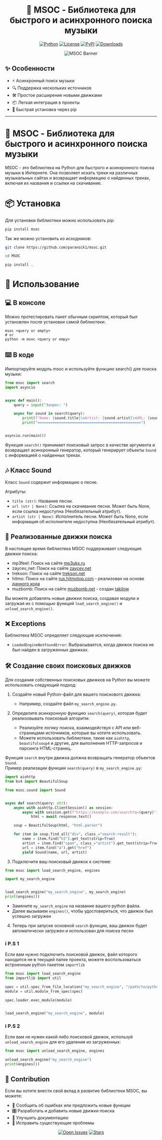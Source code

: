 <div align="center">

# 🎵 MSOC - Библиотека для быстрого и асинхронного поиска музыки

[![Python](https://img.shields.io/badge/Python-3.12+-blue?style=for-the-badge&logo=python)](https://www.python.org/downloads/)
[![License](https://img.shields.io/badge/license-MIT-green?style=for-the-badge)](LICENSE)
[![PyPI](https://img.shields.io/pypi/v/msoc?style=for-the-badge)](https://pypi.org/project/msoc/)
[![Downloads](https://img.shields.io/pypi/dm/msoc?style=for-the-badge)](https://pypi.org/project/msoc/)

![MSOC Banner](https://placehold.co/1200x400?text=MSOC+-+Асинхронный+поиск+музыки) <!-- Замените на реальный баннер -->

</div>

## ✨ Особенности
- ⚡ Асинхронный поиск музыки
- 🔍 Поддержка нескольких источников
- 🛠️ Простое расширение новыми движками
- 📦 Легкая интеграция в проекты
- 🚀 Быстрая установка через pip

---

# 🎵 MSOC - Библиотека для быстрого и асинхронного поиска музыки

MSOC - это библиотека на Python для быстрого и асинхронного поиска музыки в Интернете. Она позволяет искать треки на различных музыкальных сайтах и возвращает информацию о найденных треках, включая их названия и ссылки на скачивание.

# 📦 Установка

Для установки библиотеки можно использовать pip:
```bash
pip install msoc
```

Так же можно установить из исходников:
```bash
git clone https://github.com/paranoik1/msoc.git

cd MSOC

pip install .
```

# 🚀 Использование

## 💻 В консоле

Можно протестировать пакет обычным скриптом, который был установлен после установки самой библиотеки:
```shell
msoc <query or empty>
# or
python -m msoc <query or empy>
```

## ⌨️ В коде

Импортируйте модуль msoc и используйте функцию search() для поиска музыки:

```python
from msoc import search
import asyncio


async def main():
    query = input("Запрос: ")

    async for sound in search(query):
        print(f"Name: {sound.title}\nArtist: {sound.artist}\nURL: {sound.url}")
        print("================================================")


asyncio.run(main())
```

Функция `search()` принимает поисковый запрос в качестве аргумента и возвращает асинхронный генератор, который генерирует объекты `Sound` с информацией о найденных треках.

## 🎶 Класс Sound

Класс `Sound` содержит информацию о песне.

Атрибуты:

- `title (str)`: Название песни.
- `url (str | None)`: Ссылка на скачивание песни. Может быть None, если ссылка недоступна (Необязательный атрибут).
- `artist (str | None)`: Исполнитель песни. Может быть None, если информация об исполнителе недоступна (Необязательный атрибут).


## 🔌 Реализованные движки поиска

В настоящее время библиотека MSOC поддерживает следующие движки поиска:

- mp3feel: Поиск на сайте [mp3uks.ru](https://mp3feel.net/)
- zaycev_net: Поиск на сайте [zaycev.net](https://zaycev.net)
- trekson: Поиск на сайте [trekson.net](https://trekson.net/)
- hitmo: Поиск на сайте [rus.hitmotop.com](https://rus.hitmotop.com) - реализован на основе [данного кода](https://github.com/Ushiiro82/MelodyHub/blob/master/parsing/hitmo_parser.py)
- muzbomb: Поиск на сайте [muzbomb.net](https://muzbomb.net/) - создан [takilow](https://github.com/takilow)

Вы можете добавлять новые движки поиска, создавая модули и загружая их с помощью функций `load_search_engine()` и `unload_search_engine()`.

## ❌ Exceptions

Библиотека MSOC определяет следующие исключения:

- `LoadedEngineNotFoundError`: Выбрасывается, когда движок поиска не был найден в загруженных движках.

## 🛠️ Создание своих поисковых движков
Для создания собственных поисковых движков на Python вы можете использовать следующий подход:

1. Создайте новый Python-файл для вашего поискового движка:
   - Например, создайте файл `my_search_engine.py`.

2. Определите асинхронную функцию `search(query)`, которая будет реализовывать поисковый алгоритм:
   - Реализуйте логику поиска, взаимодействуя с API или веб-страницами источников, которые вы хотите использовать.
   - Можете использовать библиотеки, такие как `aiohttp`, `beautifulsoup4` и другие, для выполнения HTTP-запросов и парсинга HTML-страниц.

Функция `search` внутри движка должна возвращать генератор объектов `Sound`.  
Пример реализации функции `search(query)` в `my_search_engine.py`:

```python
import aiohttp
from bs4 import BeautifulSoup

from msoc.sound import Sound


async def search(query: str):
    async with aiohttp.ClientSession() as session:
        async with session.get(f"https://example.com/search?q={query}") as response:
            html = await response.text()

    soup = BeautifulSoup(html, "html.parser")

    for item in soup.find_all("div", class_="search-result"):
        name = item.find("h3").get_text(strip=True)
        artist = item.find("span", class_="artist").get_text(strip=True)
        url = item.find("a").get("href")
        yield Sound(name, url, artist)
```

3. Подключите ваш поисковый движок к системе:

```python
from msoc import load_search_engine, engines

import my_search_engine


load_search_engine("my_search_engine", my_search_engine)
print(engines())
```
   - Замените `my_search_engine` на название вашего python файла.
   - Далее вызываем `engines()`, чтобы удостовериться, что движок был успешно загружен

4. Теперь при запуске основной `search` функции, ваш движок будет автоматически загружен и использован для поиска песен

### ℹ️ P.S 1
Если вам нужно подключить поисковой движок, файл которого находится не в текущей папке проекта, можете воспользоваться встроенным python пакетом `importlib`

```python
from msoc import load_search_engine
from importlib import util

spec = util.spec_from_file_location("my_search_engine", "/path/to/python/file/my_search_engine.py")
module = util.module_from_spec(spec)

spec.loader.exec_module(module)


load_search_engine("my_search_engine", module)
```

### ℹ️ P.S 2
Если вам не нужен какой либо поисковой движок, используй `unload_search_engine` для его удаления из загруженных:

```python
from msoc import unload_search_engine, engines

unload_search_engine("my_search_engine")
print(engines())
```

## 🤝 Contribution

Если вы хотите внести свой вклад в развитие библиотеки MSOC, вы можете:

- 🐞 Сообщить об ошибках или предложить новые функции
- 🎛️ Разработать и добавить новые движки поиска
- 📖 Улучшить документацию
- 🔧 Исправить существующие проблемы


<div align="center">
  
[![Open Issues](https://img.shields.io/github/issues/paranoik1/msoc?style=for-the-badge)](https://github.com/paranoik1/msoc/issues)
[![Stars](https://img.shields.io/github/stars/paranoik1/msoc?style=for-the-badge)](https://github.com/paranoik1/msoc/stargazers)

</div>
